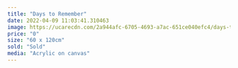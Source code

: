 ```yaml
---
title: "Days to Remember"
date: 2022-04-09 11:03:41.310463
image: https://ucarecdn.com/2a944afc-6705-4693-a7ac-651ce040efc4/days-to-remember.jpg
price: "0"
size: "60 x 120cm"
sold: "Sold"
media: "Acrylic on canvas"
---
```


